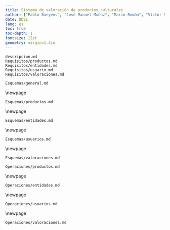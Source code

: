 ```yaml
---
title: Sistema de valoración de productos culturales
author: ["Pablo Baeyens", "José Manuel Muñoz", "Mario Román", "Víctor Manuel Cerrato"]
date: DDSI
lang: es
toc: true
toc-depth: 1
fontsize: 12pt
geometry: margin=1.4in
---
```


```include
descripcion.md
Requisitos/productos.md
Requisitos/entidades.md
Requisitos/usuario.md
Requisitos/valoraciones.md
```

<!--Esquemas-->

```include
Esquemas/general.md
```

\newpage

```include
Esquemas/productos.md
```

\newpage

```include
Esquemas/entidades.md
```

\newpage

```include
Esquemas/usuarios.md
```

\newpage

```include
Esquemas/valoraciones.md
```

<!--Operaciones-->

```include
Operaciones/productos.md
```

\newpage

```include
Operaciones/entidades.md
```

\newpage

```include
Operaciones/usuarios.md
```

\newpage

```include
Operaciones/valoraciones.md
```
